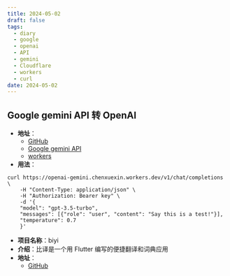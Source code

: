 ```yaml
---
title: 2024-05-02
draft: false
tags:
  - diary
  - google
  - openai
  - API
  - gemini
  - Cloudflare
  - workers
  - curl
date: 2024-05-02
---
```


## Google gemini API 转 OpenAI

- **地址**：
  - [GitHub](https://github.com/PublicAffairs/openai-gemini)
  - [Google gemini API ](https://aistudio.google.com/app/apikey)
  - [workers](https://workers.cloudflare.com/)
- **用法**：

```shell
curl https://openai-gemini.chenxuexin.workers.dev/v1/chat/completions \
	-H "Content-Type: application/json" \
	-H "Authorization: Bearer key" \
	-d '{
	"model": "gpt-3.5-turbo",
	"messages": [{"role": "user", "content": "Say this is a test!"}],
	"temperature": 0.7
	}'
```

- **项目名称**：biyi
- **介绍**：比译是一个用 Flutter 编写的便捷翻译和词典应用
- **地址**：
  - [GitHub](https://github.com/lijy91/biyi)
